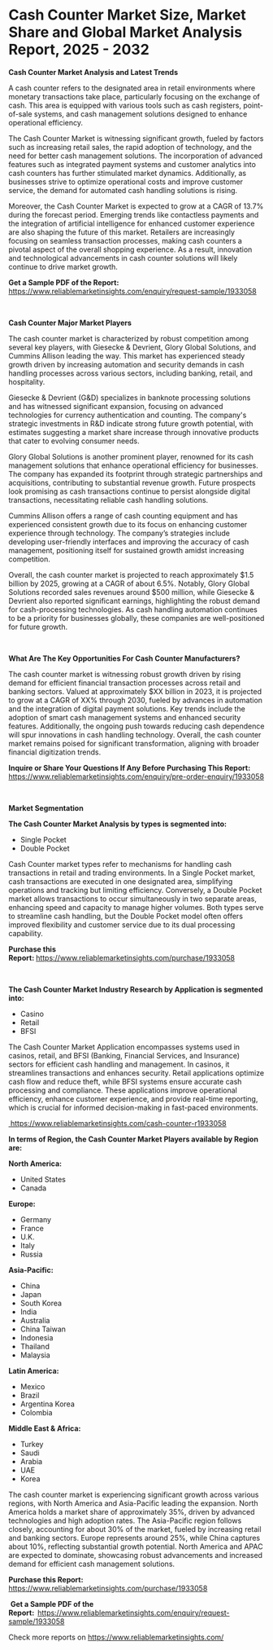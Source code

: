 <p><h1>Cash Counter Market Size, Market Share and Global Market Analysis Report, 2025 - 2032</h1></p><p><strong>Cash Counter Market Analysis and Latest Trends</strong></p>
<p><p>A cash counter refers to the designated area in retail environments where monetary transactions take place, particularly focusing on the exchange of cash. This area is equipped with various tools such as cash registers, point-of-sale systems, and cash management solutions designed to enhance operational efficiency. </p><p>The Cash Counter Market is witnessing significant growth, fueled by factors such as increasing retail sales, the rapid adoption of technology, and the need for better cash management solutions. The incorporation of advanced features such as integrated payment systems and customer analytics into cash counters has further stimulated market dynamics. Additionally, as businesses strive to optimize operational costs and improve customer service, the demand for automated cash handling solutions is rising.</p><p>Moreover, the Cash Counter Market is expected to grow at a CAGR of 13.7% during the forecast period. Emerging trends like contactless payments and the integration of artificial intelligence for enhanced customer experience are also shaping the future of this market. Retailers are increasingly focusing on seamless transaction processes, making cash counters a pivotal aspect of the overall shopping experience. As a result, innovation and technological advancements in cash counter solutions will likely continue to drive market growth.</p></p>
<p><strong>Get a Sample PDF of the Report:&nbsp;</strong> <a href="https://www.reliablemarketinsights.com/enquiry/request-sample/1933058?utm_campaign=2261&utm_medium=2&utm_source=Github&utm_content=ia&utm_term=08022025&utm_id=cash-counter">https://www.reliablemarketinsights.com/enquiry/request-sample/1933058</a></p>
<p>&nbsp;</p>
<p><strong>Cash Counter Major Market Players</strong></p>
<p><p>The cash counter market is characterized by robust competition among several key players, with Giesecke & Devrient, Glory Global Solutions, and Cummins Allison leading the way. This market has experienced steady growth driven by increasing automation and security demands in cash handling processes across various sectors, including banking, retail, and hospitality.</p><p>Giesecke & Devrient (G&D) specializes in banknote processing solutions and has witnessed significant expansion, focusing on advanced technologies for currency authentication and counting. The company's strategic investments in R&D indicate strong future growth potential, with estimates suggesting a market share increase through innovative products that cater to evolving consumer needs.</p><p>Glory Global Solutions is another prominent player, renowned for its cash management solutions that enhance operational efficiency for businesses. The company has expanded its footprint through strategic partnerships and acquisitions, contributing to substantial revenue growth. Future prospects look promising as cash transactions continue to persist alongside digital transactions, necessitating reliable cash handling solutions.</p><p>Cummins Allison offers a range of cash counting equipment and has experienced consistent growth due to its focus on enhancing customer experience through technology. The company’s strategies include developing user-friendly interfaces and improving the accuracy of cash management, positioning itself for sustained growth amidst increasing competition.</p><p>Overall, the cash counter market is projected to reach approximately $1.5 billion by 2025, growing at a CAGR of about 6.5%. Notably, Glory Global Solutions recorded sales revenues around $500 million, while Giesecke & Devrient also reported significant earnings, highlighting the robust demand for cash-processing technologies. As cash handling automation continues to be a priority for businesses globally, these companies are well-positioned for future growth.</p></p>
<p>&nbsp;</p>
<p><strong>What Are The Key Opportunities For Cash Counter Manufacturers?</strong></p>
<p><p>The cash counter market is witnessing robust growth driven by rising demand for efficient financial transaction processes across retail and banking sectors. Valued at approximately $XX billion in 2023, it is projected to grow at a CAGR of XX% through 2030, fueled by advances in automation and the integration of digital payment solutions. Key trends include the adoption of smart cash management systems and enhanced security features. Additionally, the ongoing push towards reducing cash dependence will spur innovations in cash handling technology. Overall, the cash counter market remains poised for significant transformation, aligning with broader financial digitization trends.</p></p>
<p><strong>Inquire or Share Your Questions If Any Before Purchasing This Report:</strong> <a href="https://www.reliablemarketinsights.com/enquiry/pre-order-enquiry/1933058?utm_campaign=2261&utm_medium=2&utm_source=Github&utm_content=ia&utm_term=08022025&utm_id=cash-counter">https://www.reliablemarketinsights.com/enquiry/pre-order-enquiry/1933058</a></p>
<p>&nbsp;</p>
<p><strong>Market Segmentation</strong></p>
<p><strong>The Cash Counter Market Analysis by types is segmented into:</strong></p>
<p><ul><li>Single Pocket</li><li>Double Pocket</li></ul></p>
<p><p>Cash Counter market types refer to mechanisms for handling cash transactions in retail and trading environments. In a Single Pocket market, cash transactions are executed in one designated area, simplifying operations and tracking but limiting efficiency. Conversely, a Double Pocket market allows transactions to occur simultaneously in two separate areas, enhancing speed and capacity to manage higher volumes. Both types serve to streamline cash handling, but the Double Pocket model often offers improved flexibility and customer service due to its dual processing capability.</p></p>
<p><strong>Purchase this Report:&nbsp;</strong><a href="https://www.reliablemarketinsights.com/purchase/1933058?utm_campaign=2261&utm_medium=2&utm_source=Github&utm_content=ia&utm_term=08022025&utm_id=cash-counter">https://www.reliablemarketinsights.com/purchase/1933058</a></p>
<p>&nbsp;</p>
<p><strong>The Cash Counter Market Industry Research by Application is segmented into:</strong></p>
<p><ul><li>Casino</li><li>Retail</li><li>BFSI</li></ul></p>
<p><p>The Cash Counter Market Application encompasses systems used in casinos, retail, and BFSI (Banking, Financial Services, and Insurance) sectors for efficient cash handling and management. In casinos, it streamlines transactions and enhances security. Retail applications optimize cash flow and reduce theft, while BFSI systems ensure accurate cash processing and compliance. These applications improve operational efficiency, enhance customer experience, and provide real-time reporting, which is crucial for informed decision-making in fast-paced environments.</p></p>
<p><a href="https://www.reliablemarketinsights.com/cash-counter-r1933058?utm_campaign=2261&utm_medium=2&utm_source=Github&utm_content=ia&utm_term=08022025&utm_id=cash-counter">&nbsp;https://www.reliablemarketinsights.com/cash-counter-r1933058</a></p>
<p><strong>In terms of Region, the Cash Counter Market Players available by Region are:</strong></p>
<p>
    <p> <strong> North America: </strong>
        <ul>
            <li>United States</li>
            <li>Canada</li>
        </ul>
        </p> 
    <p> <strong> Europe: </strong>
        <ul>
            <li>Germany</li>
            <li>France</li>
            <li>U.K.</li>
            <li>Italy</li>
            <li>Russia</li>
        </ul>
        </p> 
    <p> <strong> Asia-Pacific: </strong>
        <ul>
            <li>China</li>
            <li>Japan</li>
            <li>South Korea</li>
            <li>India</li>
            <li>Australia</li>
            <li>China Taiwan</li>
            <li>Indonesia</li>
            <li>Thailand</li>
            <li>Malaysia</li>
        </ul>
        </p> 
    <p> <strong> Latin America: </strong>
        <ul>
            <li>Mexico</li>
            <li>Brazil</li>
            <li>Argentina Korea</li>
            <li>Colombia</li>
        </ul>
        </p> 
    <p> <strong> Middle East & Africa: </strong>
        <ul>
            <li>Turkey</li>
            <li>Saudi</li>
            <li>Arabia</li>
            <li>UAE</li>
            <li>Korea</li>
        </ul>
    </p>
    </p>
<p><p>The cash counter market is experiencing significant growth across various regions, with North America and Asia-Pacific leading the expansion. North America holds a market share of approximately 35%, driven by advanced technologies and high adoption rates. The Asia-Pacific region follows closely, accounting for about 30% of the market, fueled by increasing retail and banking sectors. Europe represents around 25%, while China captures about 10%, reflecting substantial growth potential. North America and APAC are expected to dominate, showcasing robust advancements and increased demand for efficient cash management solutions.</p></p>
<p><strong>Purchase this Report: </strong><a href="https://www.reliablemarketinsights.com/purchase/1933058?utm_campaign=2261&utm_medium=2&utm_source=Github&utm_content=ia&utm_term=08022025&utm_id=cash-counter">https://www.reliablemarketinsights.com/purchase/1933058</a></p>
<p>&nbsp;<strong>Get a Sample PDF of the Report:&nbsp;&nbsp;</strong><a href="https://www.reliablemarketinsights.com/enquiry/request-sample/1933058?utm_campaign=2261&utm_medium=2&utm_source=Github&utm_content=ia&utm_term=08022025&utm_id=cash-counter">https://www.reliablemarketinsights.com/enquiry/request-sample/1933058</a></p>
<p><strong></strong></p>
<p>Check more reports on <a href="https://www.reliablemarketinsights.com/?utm_campaign=2261&utm_medium=2&utm_source=Github&utm_content=ia&utm_term=08022025&utm_id=cash-counter">https://www.reliablemarketinsights.com/</a></p>